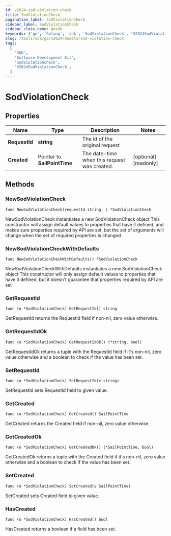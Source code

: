 ```yaml
---
id: v2024-sod-violation-check
title: SodViolationCheck
pagination_label: SodViolationCheck
sidebar_label: SodViolationCheck
sidebar_class_name: gosdk
keywords: ['go', 'Golang', 'sdk', 'SodViolationCheck', 'V2024SodViolationCheck']
slug: /tools/sdk/go/v2024/models/sod-violation-check
tags:
  [
    'SDK',
    'Software Development Kit',
    'SodViolationCheck',
    'V2024SodViolationCheck',
  ]
---
```


# SodViolationCheck

## Properties

| Name | Type | Description | Notes |
| --- | --- | --- | --- |
| **RequestId** | **string** | The id of the original request |
| **Created** | Pointer to **SailPointTime** | The date-time when this request was created. | [optional] [readonly] |

## Methods

### NewSodViolationCheck

`func NewSodViolationCheck(requestId string, ) *SodViolationCheck`

NewSodViolationCheck instantiates a new SodViolationCheck object This constructor will assign default values to properties that have it defined, and makes sure properties required by API are set, but the set of arguments will change when the set of required properties is changed

### NewSodViolationCheckWithDefaults

`func NewSodViolationCheckWithDefaults() *SodViolationCheck`

NewSodViolationCheckWithDefaults instantiates a new SodViolationCheck object This constructor will only assign default values to properties that have it defined, but it doesn't guarantee that properties required by API are set

### GetRequestId

`func (o *SodViolationCheck) GetRequestId() string`

GetRequestId returns the RequestId field if non-nil, zero value otherwise.

### GetRequestIdOk

`func (o *SodViolationCheck) GetRequestIdOk() (*string, bool)`

GetRequestIdOk returns a tuple with the RequestId field if it's non-nil, zero value otherwise and a boolean to check if the value has been set.

### SetRequestId

`func (o *SodViolationCheck) SetRequestId(v string)`

SetRequestId sets RequestId field to given value.

### GetCreated

`func (o *SodViolationCheck) GetCreated() SailPointTime`

GetCreated returns the Created field if non-nil, zero value otherwise.

### GetCreatedOk

`func (o *SodViolationCheck) GetCreatedOk() (*SailPointTime, bool)`

GetCreatedOk returns a tuple with the Created field if it's non-nil, zero value otherwise and a boolean to check if the value has been set.

### SetCreated

`func (o *SodViolationCheck) SetCreated(v SailPointTime)`

SetCreated sets Created field to given value.

### HasCreated

`func (o *SodViolationCheck) HasCreated() bool`

HasCreated returns a boolean if a field has been set.
